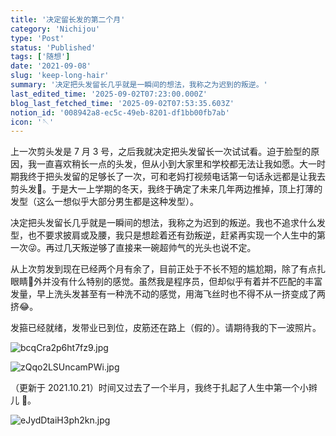 ```yaml
---
title: '决定留长发的第二个月'
category: 'Nichijou'
type: 'Post'
status: 'Published'
tags: ['随想']
date: '2021-09-08'
slug: 'keep-long-hair'
summary: '决定把头发留长几乎就是一瞬间的想法，我称之为迟到的叛逆。'
last_edited_time: '2025-09-02T07:23:00.000Z'
blog_last_fetched_time: '2025-09-02T07:53:35.603Z'
notion_id: '008942a8-ec5c-49eb-8201-df1bb00fb7ab'
icon: '🪡'
---
```


上一次剪头发是 7 月 3 号，之后我就决定把头发留长一次试试看。迫于脸型的原因，我一直喜欢稍长一点的头发，但从小到大家里和学校都无法让我如愿。大一时期我终于把头发留的足够长了一次，可和老妈打视频电话第一句话永远都是让我去剪头发💇。于是大一上学期的冬天，我终于确定了未来几年两边推掉，顶上打薄的发型（这么一想似乎大部分男生都是这种发型）。

决定把头发留长几乎就是一瞬间的想法，我称之为迟到的叛逆。我也不追求什么发型，也不要求披肩或及腰，我只是想趁着还有劲叛逆，赶紧再实现一个人生中的第一次😜。再过几天叛逆够了直接来一碗超帅气的光头也说不定。

从上次剪发到现在已经两个月有余了，目前正处于不长不短的尴尬期，除了有点扎眼睛👀外并没有什么特别的感觉。虽然我是程序员，但却似乎有着并不匹配的丰富发量，早上洗头发甚至有一种洗不动的感觉，用海飞丝时也不得不从一挤变成了两挤😂。

发箍已经就绪，发带业已到位，皮筋还在路上（假的）。请期待我的下一波照片。

![bcqCra2p6ht7fz9.jpg](https://cdn.sa.net/2024/03/16/bcqCra2p6ht7fz9.jpg)

![zQqo2LSUncamPWi.jpg](https://cdn.sa.net/2024/03/16/zQqo2LSUncamPWi.jpg)

（更新于 2021.10.21）时间又过去了一个半月，我终于扎起了人生中第一个小辫儿 🤣。

![eJydDtaiH3ph2kn.jpg](https://cdn.sa.net/2024/03/16/eJydDtaiH3ph2kn.jpg)
